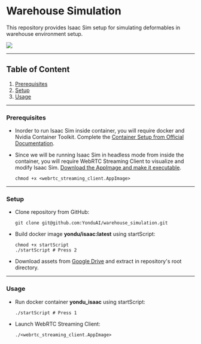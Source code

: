# Warehouse Simulation

This repository provides Isaac Sim setup for simulating deformables in warehouse environment setup.

![](./preview/deformables.gif)

---

## Table of Content
1. [Prerequisites](#prerequisites)
2. [Setup](#setup)
3. [Usage](#usage)


---

### Prerequisites

- Inorder to run Isaac Sim inside container, you will require docker and Nvidia Container Toolkit. Complete the [Container Setup from Official Documentation](https://docs.isaacsim.omniverse.nvidia.com/latest/installation/install_container.html#container-setup).
- Since we will be running Isaac Sim in headless mode from inside the container, you will require WebRTC Streaming Client to visualize and modify Isaac Sim. [Download the AppImage and make it executable](https://docs.isaacsim.omniverse.nvidia.com/latest/installation/download.html#latest-release).

  ```
  chmod +x <webrtc_streaming_client.AppImage>
  ```

---

### Setup

- Clone repository from GitHub:
  
  ```
  git clone git@github.com:YonduAI/warehouse_simulation.git
  ```

- Build docker image **yondu/isaac:latest** using startScript:

  ```
  chmod +x startScript
  ./startScript # Press 2
  ```

- Download assets from [Google Drive](https://drive.google.com/file/d/1J4gHQAYH-2HS4e8E95znHOTodI4bQI_a/view?usp=sharing) and extract in repository's root directory.


---

### Usage

- Run docker container **yondu_isaac** using startScript:

  ```
  ./startScript # Press 1
  ```

- Launch WebRTC Streaming Client:
  ```
  ./<webrtc_streaming_client.AppImage>
  ```
